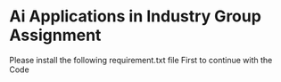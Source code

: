 # Ai Applications in Industry Group Assignment 
Please install the following requirement.txt file First to continue with the Code
